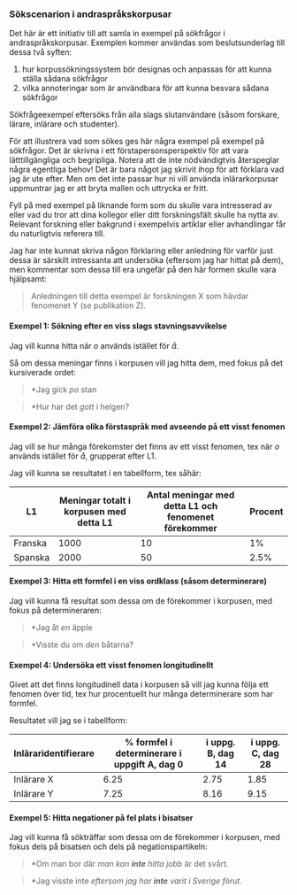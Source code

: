 ### Sökscenarion i andraspråkskorpusar

Det här är ett initiativ till att samla in exempel på sökfrågor i
andraspråkskorpusar. Exemplen kommer användas som beslutsunderlag till
dessa två syften:

1. hur korpussökningssystem bör designas och anpassas för att kunna ställa sådana sökfrågor
2. vilka annoteringar som är användbara för att kunna besvara sådana sökfrågor

Sökfrågeexempel eftersöks från alla slags slutanvändare
(såsom forskare, lärare, inlärare och studenter).

För att illustrera vad som sökes ges här några exempel på exempel på
sökfrågor.  Det är skrivna i ett förstapersonsperspektiv för att vara
lätttillgängliga och begripliga. Notera att de inte nödvändigtvis
återspeglar några egentliga behov! Det är bara något jag skrivit ihop för att
förklara vad jag är ute efter. Men om det inte passar hur ni vill använda
inlärarkorpusar uppmuntrar jag er att bryta mallen och uttrycka er fritt.

Fyll på med exempel på liknande form som du skulle vara intresserad av eller
vad du tror att dina kollegor eller ditt forskningsfält skulle ha nytta av.
Relevant forskning eller bakgrund i exempelvis artiklar eller avhandlingar
får du naturligtvis referera till.

Jag har inte kunnat skriva någon förklaring eller anledning för varför just dessa
är särskilt intressanta att undersöka (eftersom jag har hittat på dem), men
kommentar som dessa till era ungefär på den här formen skulle vara hjälpsamt:

> Anledningen till detta exempel är forskningen X som hävdar fenomenet Y (se publikation Z).

#### Exempel 1: Sökning efter en viss slags stavningsavvikelse

Jag vill kunna hitta när _o_ används istället för _å_.

Så om dessa meningar finns i korpusen vill jag hitta dem, med fokus på det
kursiverade ordet:

> *Jag gick _po_ stan

> *Hur har det _gott_ i helgen?


#### Exempel 2: Jämföra olika förstaspråk med avseende på ett visst fenomen

Jag vill se hur många förekomster det finns av ett visst fenomen, tex när _o_ används istället för _å_, grupperat efter L1.

Jag vill kunna se resultatet i en tabellform, tex såhär:

| L1 | Meningar totalt i korpusen med detta L1 | Antal meningar med detta L1 och fenomenet förekommer | Procent |
| --- | --- | --- | --- |
| Franska | 1000 | 10 | 1% |
| Spanska | 2000 | 50 | 2.5% |

#### Exempel 3: Hitta ett formfel i en viss ordklass (såsom determinerare)

Jag vill kunna få resultat som dessa om de förekommer i korpusen, med fokus på determineraren:

> *Jag åt _en_ äpple

> *Visste du om _den_ båtarna?

#### Exempel 4: Undersöka ett visst fenomen longitudinellt

Givet att det finns longitudinell data i korpusen så vill jag kunna följa
ett fenomen över tid, tex hur procentuellt hur många determinerare
som har formfel.

Resultatet vill jag se i tabellform:

| Inläraridentifierare | % formfel i determinerare i uppgift A, dag 0 | i uppg. B, dag 14 | i uppg. C, dag 28 |
| --- | --- | --- | --- |
| Inlärare X | 6.25 | 2.75 | 1.85 |
| Inlärare Y | 7.25 | 8.16 | 9.15 |

#### Exempel 5: Hitta negationer på fel plats i bisatser

Jag vill kunna få sökträffar som dessa om de förekommer i korpusen, med fokus dels på bisatsen och dels på negationspartikeln:

> *Om man bor där _man kan __inte__ hitta jobb_ är det svårt.

> *Jag visste inte _eftersom jag har __inte__ varit i Sverige förut._


